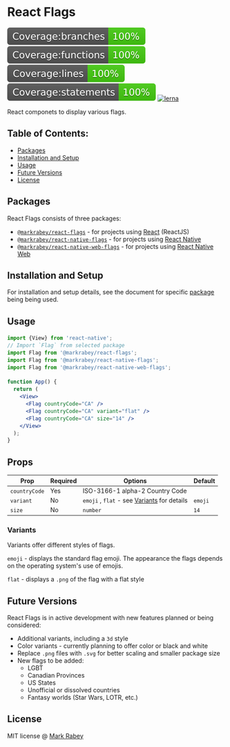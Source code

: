 # React Flags

![coverage-branches](./coverage/badge-branches.svg)
![coverage-functions](./coverage/badge-functions.svg)
![coverage-lines](./coverage/badge-lines.svg)
![coverage-statements](./coverage/badge-statements.svg)
[![lerna](https://img.shields.io/badge/maintained%20with-lerna-cc00ff.svg)](https://lerna.js.org/)

React componets to display various flags.

## Table of Contents:

- [Packages](#packages)
- [Installation and Setup](#installation-and-setup)
- [Usage](#usage)
- [Future Versions](#future-versions)
- [License](#license)

## Packages

React Flags consists of three packages:

- [`@markrabey/react-flags`](/packages/web/) - for projects using [React](https://reactjs.org/) (ReactJS)
- [`@markrabey/react-native-flags`](/packages/native/) - for projects using [React Native](https://reactnative.dev/)
- [`@markrabey/react-native-web-flags`](/packages/web/) - for projects using [React Native Web](https://necolas.github.io/react-native-web/)

## Installation and Setup

For installation and setup details, see the document for specific [package](#packages) being being used.

## Usage

```jsx
import {View} from 'react-native';
// Import `Flag` from selected package
import Flag from '@markrabey/react-flags';
import Flag from '@markrabey/react-native-flags';
import Flag from '@markrabey/react-native-web-flags';

function App() {
  return (
    <View>
      <Flag countryCode="CA" />
      <Flag countryCode="CA" variant="flat" />
      <Flag countryCode="CA" size="14" />
    </View>
  );
}
```

## Props

| Prop          | Required | Options                                                  | Default |
| ------------- | -------- | -------------------------------------------------------- | ------- |
| `countryCode` | Yes      | ISO-3166-1 alpha-2 Country Code                          |
| `variant`     | No       | `emoji` , `flat` - see [Variants](#variants) for details | `emoji` |
| `size`        | No       | `number`                                                 | `14`    |

### Variants

Variants offer different styles of flags.

`emoji` - displays the standard flag emoji. The appearance the flags depends on the operating system's use of emojis.

`flat` - displays a `.png` of the flag with a flat style

## Future Versions

React Flags is in active development with new features planned or being considered:

- Additional variants, including a `3d` style
- Color variants - currently planning to offer color or black and white
- Replace `.png` files with `.svg` for better scaling and smaller package size
- New flags to be added:
  - LGBT
  - Canadian Provinces
  - US States
  - Unofficial or dissolved countries
  - Fantasy worlds (Star Wars, LOTR, etc.)

## License

MIT license @ [Mark Rabey](markrabey.com)
